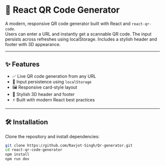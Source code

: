 # 🔲 React QR Code Generator

A modern, responsive QR code generator built with React and `react-qr-code`.  
Users can enter a URL and instantly get a scannable QR code. The input persists across refreshes using localStorage. Includes a stylish header and footer with 3D appearance.

---

## ✨ Features

- ✅ Live QR code generation from any URL
- 🧠 Input persistence using `localStorage`
- 🖼️ Responsive card-style layout
- 🎨 Stylish 3D header and footer
- ⚡ Built with modern React best practices

---

## 🛠️ Installation

Clone the repository and install dependencies:

```bash
git clone https://github.com/Ravjot-Singh/Qr-generator.git
cd react-qr-code-generator
npm install
npm run dev
